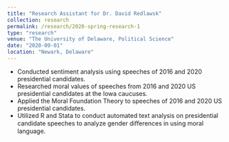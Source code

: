 ```yaml
---
title: "Research Assistant for Dr. David Redlawsk"
collection: research
permalink: /research/2020-spring-research-1
type: "research"
venue: "The University of Delaware, Political Science"
date: "2020-09-01"
location: "Newark, Delaware"
---
```


- Conducted sentiment analysis using speeches of 2016 and 2020 presidential candidates.
- Researched moral values of speeches from 2016 and 2020 US presidential candidates at the Iowa caucuses.
- Applied the Moral Foundation Theory to speeches of 2016 and 2020 US presidential candidates.
- Utilized R and Stata to conduct automated text analysis on presidential candidate speeches to analyze gender diﬀerences in using moral language.